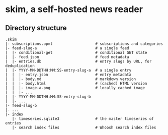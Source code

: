 skim, a self-hosted news reader
===============================

Directory structure
-------------------

    .skim
    |- subscriptions.opml                   # subscriptions and categories
    |- feed-slug-a                          # a single feed
    |  |- conditional-get                   # conditional GET state
    |  |- feed.json                         # feed metadata
    |  |- entries.db                        # entry slugs by URL, for deduplication
    |  |- YYYY-MM-DDTHH:MM:SS-entry-slug-a  # a single entry
    |  |  |- entry.json                     # entry metadata
    |  |  |- body.md                        # markdown version
    |  |  |- body.html                      # (cached) HTML version
    |  |  |- image-a.png                    # locally cached image
    |  |  |- ...
    |  |- YYYY-MM-DDTHH:MM:SS-entry-slug-b
    |  |- ...
    |- feed-slug-b
    |- ...
    |- index
       |- timeseries.sqlite3                # the master timeseries of entries
       |- search index files                # Whoosh search index files
